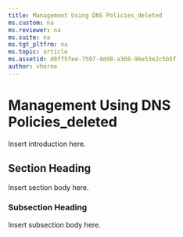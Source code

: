 ```yaml
---
title: Management Using DNS Policies_deleted
ms.custom: na
ms.reviewer: na
ms.suite: na
ms.tgt_pltfrm: na
ms.topic: article
ms.assetid: d0ff5fee-7597-4dd8-a360-96e53e2c5b5f
author: vhorne
---
```

# Management Using DNS Policies_deleted
Insert introduction here.  
  
## Section Heading  
Insert section body here.  
  
### Subsection Heading  
Insert subsection body here.  
  
